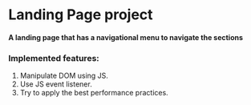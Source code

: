 # Landing Page project
#### A landing page that has a navigational menu to navigate the sections


### Implemented features:
1. Manipulate DOM using JS.
2. Use JS event listener.
3. Try to apply the best performance practices.